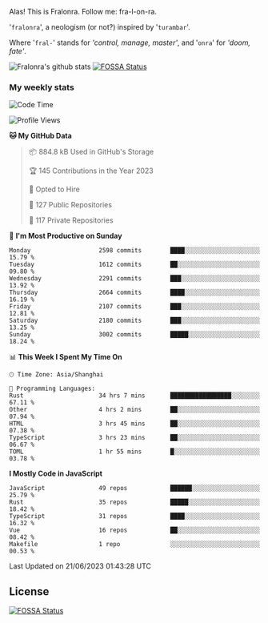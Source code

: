 Alas! This is Fralonra. Follow me: fra-l-on-ra.

'`fralonra`', a neologism (or not?) inspired by '`turambar`'.

Where '`fral-`' stands for *'control, manage, master'*, and '`onra`' for *'doom, fate'*.

![Fralonra's github stats](https://github-readme-stats.vercel.app/api?username=fralonra)
[![FOSSA Status](https://app.fossa.com/api/projects/git%2Bgithub.com%2Ffralonra%2Ffralonra.svg?type=shield)](https://app.fossa.com/projects/git%2Bgithub.com%2Ffralonra%2Ffralonra?ref=badge_shield)

### My weekly stats

<!--START_SECTION:waka-->
![Code Time](http://img.shields.io/badge/Code%20Time-3%2C592%20hrs%2053%20mins-blue)

![Profile Views](http://img.shields.io/badge/Profile%20Views-0-blue)

**🐱 My GitHub Data** 

> 📦 884.8 kB Used in GitHub's Storage 
 > 
> 🏆 145 Contributions in the Year 2023
 > 
> 💼 Opted to Hire
 > 
> 📜 127 Public Repositories 
 > 
> 🔑 117 Private Repositories 
 > 
📅 **I'm Most Productive on Sunday** 

```text
Monday                   2598 commits        ████░░░░░░░░░░░░░░░░░░░░░   15.79 % 
Tuesday                  1612 commits        ██░░░░░░░░░░░░░░░░░░░░░░░   09.80 % 
Wednesday                2291 commits        ███░░░░░░░░░░░░░░░░░░░░░░   13.92 % 
Thursday                 2664 commits        ████░░░░░░░░░░░░░░░░░░░░░   16.19 % 
Friday                   2107 commits        ███░░░░░░░░░░░░░░░░░░░░░░   12.81 % 
Saturday                 2180 commits        ███░░░░░░░░░░░░░░░░░░░░░░   13.25 % 
Sunday                   3002 commits        █████░░░░░░░░░░░░░░░░░░░░   18.24 % 
```


📊 **This Week I Spent My Time On** 

```text
🕑︎ Time Zone: Asia/Shanghai

💬 Programming Languages: 
Rust                     34 hrs 7 mins       █████████████████░░░░░░░░   67.11 % 
Other                    4 hrs 2 mins        ██░░░░░░░░░░░░░░░░░░░░░░░   07.94 % 
HTML                     3 hrs 45 mins       ██░░░░░░░░░░░░░░░░░░░░░░░   07.38 % 
TypeScript               3 hrs 23 mins       ██░░░░░░░░░░░░░░░░░░░░░░░   06.67 % 
TOML                     1 hr 55 mins        █░░░░░░░░░░░░░░░░░░░░░░░░   03.78 % 
```

**I Mostly Code in JavaScript** 

```text
JavaScript               49 repos            ██████░░░░░░░░░░░░░░░░░░░   25.79 % 
Rust                     35 repos            █████░░░░░░░░░░░░░░░░░░░░   18.42 % 
TypeScript               31 repos            ████░░░░░░░░░░░░░░░░░░░░░   16.32 % 
Vue                      16 repos            ██░░░░░░░░░░░░░░░░░░░░░░░   08.42 % 
Makefile                 1 repo              ░░░░░░░░░░░░░░░░░░░░░░░░░   00.53 % 
```




 Last Updated on 21/06/2023 01:43:28 UTC
<!--END_SECTION:waka-->

## License
[![FOSSA Status](https://app.fossa.com/api/projects/git%2Bgithub.com%2Ffralonra%2Ffralonra.svg?type=large)](https://app.fossa.com/projects/git%2Bgithub.com%2Ffralonra%2Ffralonra?ref=badge_large)